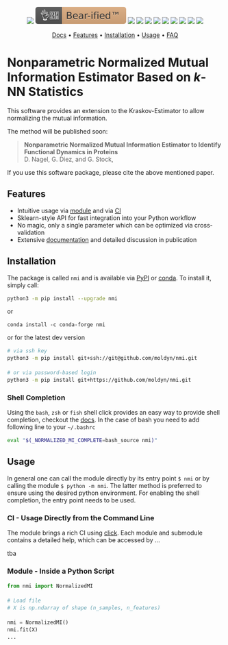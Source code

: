 <div align="center">
  <!--
  <img class="darkmode" style="width: 400px;" src="https://github.com/moldyn/nmi/blob/main/docs/logo_large_dark.svg?raw=true#gh-dark-mode-only" />
  <img class="lightmode" style="width: 400px;" src="https://github.com/moldyn/nmi/blob/main/docs/logo_large_light.svg?raw=true#gh-light-mode-only" />
  -->

  <p>
    <a href="https://github.com/wemake-services/wemake-python-styleguide" alt="wemake-python-styleguide">
        <img src="https://img.shields.io/badge/style-wemake-000000.svg" /></a>
    <a href="https://beartype.rtfd.io" alt="bear-ified">
        <img src="https://raw.githubusercontent.com/beartype/beartype-assets/main/badge/bear-ified.svg" /></a>
    <a href="https://pypi.org/project/nmi" alt="PyPI">
        <img src="https://img.shields.io/pypi/v/nmi" /></a>
    <a href="https://anaconda.org/conda-forge/nmi" alt="conda version">
	<img src="https://img.shields.io/conda/vn/conda-forge/nmi" /></a>
    <a href="https://pepy.tech/project/nmi" alt="Downloads">
        <img src="https://pepy.tech/badge/nmi" /></a>
    <a href="https://github.com/moldyn/nmi/actions/workflows/pytest.yml" alt="GitHub Workflow Status">
        <img src="https://img.shields.io/github/actions/workflow/status/moldyn/nmi/pytest.yml?branch=main"></a>
    <a href="https://codecov.io/gh/moldyn/nmi" alt="Code coverage">
        <img src="https://codecov.io/gh/moldyn/nmi/branch/main/graph/badge.svg?token=KNWDAUXIGI" /></a>
    <a href="https://github.com/moldyn/nmi/actions/workflows/codeql.yml" alt="CodeQL">
        <img src="https://github.com/moldyn/nmi/actions/workflows/codeql.yml/badge.svg?branch=main" /></a>
    <a href="https://img.shields.io/pypi/pyversions/nmi" alt="PyPI - Python Version">
        <img src="https://img.shields.io/pypi/pyversions/nmi" /></a>
    <a href="https://moldyn.github.io/nmi" alt="Docs">
        <img src="https://img.shields.io/badge/MkDocs-Documentation-brightgreen" /></a>
    <a href="https://github.com/moldyn/nmi/blob/main/LICENSE" alt="License">
        <img src="https://img.shields.io/github/license/moldyn/nmi" /></a>
  </p>

  <p>
    <a href="https://moldyn.github.io/nmi">Docs</a> •
    <a href="#features">Features</a> •
    <a href="#installation">Installation</a> •
    <a href="#usage">Usage</a> •
    <a href="https://moldyn.github.io/nmi/faq">FAQ</a>
  </p>
</div>

# Nonparametric Normalized Mutual Information Estimator Based on $k$-NN Statistics
This software provides an extension to the Kraskov-Estimator to allow normalizing the mutual information.

The method will be published soon:
> **Nonparametric Normalized Mutual Information Estimator to Identify Functional Dynamics in Proteins**  
> D. Nagel, G. Diez, and G. Stock,  

If you use this software package, please cite the above mentioned paper.

## Features
- Intuitive usage via [module](#module---inside-a-python-script) and via [CI](#ci---usage-directly-from-the-command-line)
- Sklearn-style API for fast integration into your Python workflow
- No magic, only a  single parameter which can be optimized via cross-validation
- Extensive [documentation](https://moldyn.github.io/nmi) and detailed discussion in publication

## Installation
The package is called `nmi` and is available via [PyPI](https://pypi.org/project/nmi) or [conda](https://anaconda.org/conda-forge/nmi). To install it, simply call:
```bash
python3 -m pip install --upgrade nmi
```
or
```
conda install -c conda-forge nmi
```

or for the latest dev version
```bash
# via ssh key
python3 -m pip install git+ssh://git@github.com/moldyn/nmi.git

# or via password-based login
python3 -m pip install git+https://github.com/moldyn/nmi.git
```

### Shell Completion
Using the `bash`, `zsh` or `fish` shell click provides an easy way to provide shell completion, checkout the [docs](https://click.palletsprojects.com/en/8.0.x/shell-completion).
In the case of bash you need to add following line to your `~/.bashrc`
```bash
eval "$(_NORMALIZED_MI_COMPLETE=bash_source nmi)"
```

## Usage
In general one can call the module directly by its entry point `$ nmi` or by calling the module `$ python -m nmi`. The latter method is preferred to ensure using the desired python environment. For enabling the shell completion, the entry point needs to be used.

### CI - Usage Directly from the Command Line
The module brings a rich CI using [click](https://click.palletsprojects.com).
Each module and submodule contains a detailed help, which can be accessed by
...

tba

### Module - Inside a Python Script
```python
from nmi import NormalizedMI

# Load file
# X is np.ndarray of shape (n_samples, n_features)

nmi = NormalizedMI()
nmi.fit(X)
...
```
